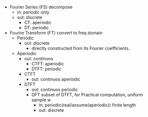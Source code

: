 - Fourier Series (FS)
  decompose
  - in: periodic only
  - out: discrete
    - CT: aperiodic
    - DT: periodic
- Fourire Transform (FT)
  convert to freq domain
  - Periodic
    - out: discrete
      - directly constructed from its Fourier coefficients.
  - Aperiodic
    - out: continuos
      - CTFT: aperiodic
      - DTFT: periodic
    - CTFT
      - out: continuos aperiodic
    - DTFT
      - out: continuos periodic
      - DFT
        subset of DTFT, for Practical computation, uniform sample w
        - in: periodic(real/assume(aperiodic)) finite length
        - out: discrete

